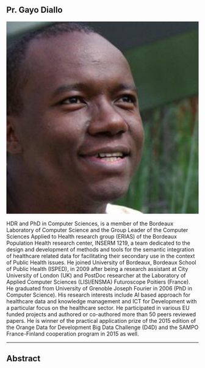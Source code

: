 ## Pr. Gayo Diallo

![Pr Gayo Diallo ](img/Gayo.jpeg)

HDR and PhD in Computer Sciences, is a member of the Bordeaux Laboratory of Computer Science and the Group Leader of the Computer Sciences Applied to Health research group (ERIAS) of the Bordeaux Population Health research center, INSERM 1219, a team dedicated to the design and development of methods and tools for the semantic integration of healthcare related data for facilitating their secondary use in the context of Public Health issues. He joined University of Bordeaux, Bordeaux School of Public Health (ISPED), in 2009 after being a research assistant at City University of London (UK) and PostDoc researcher at the Laboratory of Applied Computer Sciences (LISI/ENSMA) Futuroscope Poitiers (France). He graduated from University of Grenoble Joseph Fourier in 2006 (PhD in Computer Science). His research interests include AI based approach for healthcare data and knowledge management and ICT for Development with a particular focus on the healthcare sector. He participated in various EU funded projects and authored or co-authored more than 50 peers reviewed papers. He is winner of the practical application prize of the 2015 edition of the Orange Data for Development Big Data Challenge (D4D) and the SAMPO France-Finland cooperation program in 2015 as well. 

---
## Abstract 

